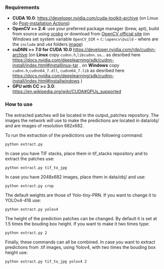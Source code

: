 ### Requirements

* **CUDA 10.0**: https://developer.nvidia.com/cuda-toolkit-archive (on Linux do [Post-installation Actions](https://docs.nvidia.com/cuda/cuda-installation-guide-linux/index.html#post-installation-actions))
* **OpenCV >= 2.4**: use your preferred package manager (brew, apt), build from source using [vcpkg](https://github.com/Microsoft/vcpkg) or download from [OpenCV official site](https://opencv.org/releases.html) (on Windows set system variable `OpenCV_DIR` = `C:\opencv\build` - where are the `include` and `x64` folders [image](https://user-images.githubusercontent.com/4096485/53249516-5130f480-36c9-11e9-8238-a6e82e48c6f2.png))
* **cuDNN >= 7.0 for CUDA 10.0** https://developer.nvidia.com/rdp/cudnn-archive (on **Linux** copy `cudnn.h`,`libcudnn.so`... as desribed here https://docs.nvidia.com/deeplearning/sdk/cudnn-install/index.html#installlinux-tar , on **Windows** copy `cudnn.h`,`cudnn64_7.dll`, `cudnn64_7.lib` as desribed here https://docs.nvidia.com/deeplearning/sdk/cudnn-install/index.html#installwindows )
* **GPU with CC >= 3.0**: https://en.wikipedia.org/wiki/CUDA#GPUs_supported

### How to use

The extracted patches will be located in the output_patches repository. The images the network will use to make the predictions are located in data/obj/ and are images of resolution 682x682. 

To run the extraction of the predictions use the following command:
```
python extract.py
```
In case you have TIF stacks, place them in tif_stacks repository and to extract the patches use:

```
python extract.py tif_to_jpg
```

In case you have 2048x682 images, place them in data/obj/ and use:

```
python extract.py crop
```

The default weights are those of Yolo-tiny-PRN. If you want to change it to YOLOv4-416 use:
```
python extract.py yolov4
```

The height of the prediction patches can be changed. By default it is set at 1.5 times the bouding box height. If you want to make it two times type:

```
python extract.py 2
```

Finally, these commands can all be combined. In case you want to extract predictions from .tif images, using Yolov4, with two times the bouding box height use:

```
python extract.py tif_to_jpg yolov4 2
```
